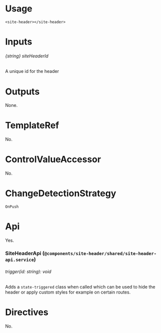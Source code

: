 # Usage

`<site-header></site-header>`

# Inputs

###### {string} siteHeaderId
A unique id for the header

# Outputs

None.

# TemplateRef

No.

# ControlValueAccessor

No.

# ChangeDetectionStrategy

`OnPush`

# Api

Yes.

### SiteHeaderApi (`@components/site-header/shared/site-header-api.service`)

###### trigger(id: string): void
Adds a `state-triggered` class when called which can be used to hide the header or apply custom styles for example on certain routes.

# Directives

No.
